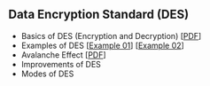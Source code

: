 ## Data Encryption Standard (DES) 

- Basics of DES (Encryption and Decryption) [[PDF](https://github.com/MdSiamAnsary/Cyber-Security-Concepts/blob/main/Topic%20Materials/DES/Basics%20of%20DES.pdf)]
- Examples of DES [[Example 01](https://github.com/MdSiamAnsary/Cyber-Security-Concepts/tree/main/Topic%20Materials/DES/Examples/Example%2001)] [[Example 02](https://github.com/MdSiamAnsary/Cyber-Security-Concepts/tree/main/Topic%20Materials/DES/Examples/Example%2002)]
- Avalanche Effect [[PDF](https://github.com/MdSiamAnsary/Cyber-Security-Concepts/blob/main/Topic%20Materials/DES/Avalanche%20Effect.pdf)]
- Improvements of DES
- Modes of DES

